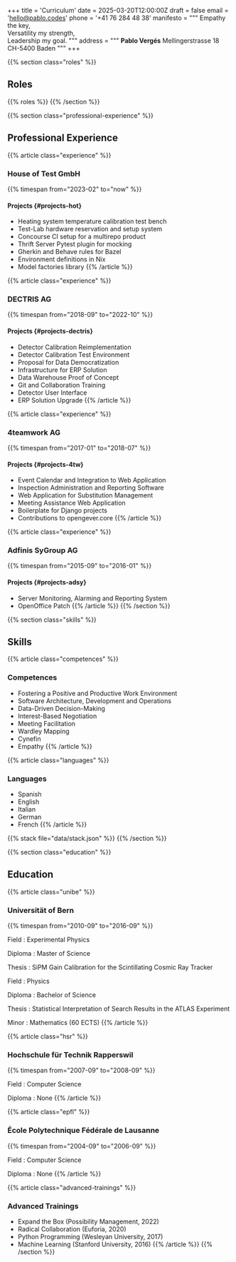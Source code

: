 +++
title = 'Curriculum'
date = 2025-03-20T12:00:00Z
draft = false
email = 'hello@pablo.codes'
phone = '+41 76 284 48 38'
manifesto = """
  Empathy the key,  
  Versatility my strength,  
  Leadership my goal.
"""
address = """
  **Pablo Vergés**
  Mellingerstrasse 18  
  CH-5400 Baden
"""
+++

{{% section class="roles" %}}
## Roles

{{% roles %}}
{{% /section %}}

{{% section class="professional-experience" %}}
## Professional Experience

{{% article class="experience" %}}
### House of Test GmbH
{{% timespan from="2023-02" to="now" %}}

#### Projects {#projects-hot}
- Heating system temperature calibration test bench
- Test-Lab hardware reservation and setup system
- Concourse CI setup for a multirepo product
- Thrift Server Pytest plugin for mocking
- Gherkin and Behave rules for Bazel
- Environment definitions in Nix
- Model factories library
{{% /article %}}

{{% article class="experience" %}}
### DECTRIS AG
{{% timespan from="2018-09" to="2022-10" %}}

#### Projects {#projects-dectris}
- Detector Calibration Reimplementation
- Detector Calibration Test Environment
- Proposal for Data Democratization
- Infrastructure for ERP Solution
- Data Warehouse Proof of Concept
- Git and Collaboration Training
- Detector User Interface
- ERP Solution Upgrade
{{% /article %}}

{{% article class="experience" %}}
### 4teamwork AG
{{% timespan from="2017-01" to="2018-07" %}}

#### Projects {#projects-4tw}
- Event Calendar and Integration to Web Application
- Inspection Administration and Reporting Software
- Web Application for Substitution Management
- Meeting Assistance Web Application
- Boilerplate for Django projects
- Contributions to opengever.core
{{% /article %}}

{{% article class="experience" %}}
### Adfinis SyGroup AG
{{% timespan from="2015-09" to="2016-01" %}}

#### Projects {#projects-adsy}
- Server Monitoring, Alarming and Reporting System
- OpenOffice Patch
{{% /article %}}
{{% /section %}}

{{% section class="skills" %}}
## Skills

{{% article class="competences" %}}
### Competences
- Fostering a Positive and Productive Work Environment
- Software Architecture, Development and Operations
- Data-Driven Decision-Making
- Interest-Based Negotiation
- Meeting Facilitation
- Wardley Mapping
- Cynefin
- Empathy
{{% /article %}}

{{% article class="languages" %}}
### Languages
- Spanish
- English
- Italian
- German
- French
{{% /article %}}

{{% stack file="data/stack.json" %}}
{{% /section %}}

{{% section class="education" %}}
## Education

{{% article class="unibe" %}}
### Universität of Bern
{{% timespan from="2010-09" to="2016-09" %}}

Field
: Experimental Physics

Diploma
: Master of Science

Thesis
: SiPM Gain Calibration for the Scintillating Cosmic Ray Tracker

<!-- split -->

Field
: Physics

Diploma
: Bachelor of Science

Thesis
: Statistical Interpretation of Search Results in the ATLAS Experiment

Minor
: Mathematics (60 ECTS)
{{% /article %}}

{{% article class="hsr" %}}
### Hochschule für Technik Rapperswil
{{% timespan from="2007-09" to="2008-09" %}}

Field
: Computer Science

Diploma
: None
{{% /article %}}

{{% article class="epfl" %}}
### École Polytechnique Fédérale de Lausanne
{{% timespan from="2004-09" to="2006-09" %}}

Field
: Computer Science

Diploma
: None
{{% /article %}}

{{% article class="advanced-trainings" %}}
### Advanced Trainings
- Expand the Box (Possibility Management, 2022)
- Radical Collaboration (Euforia, 2020)
- Python Programming (Wesleyan University, 2017)
- Machine Learning (Stanford University, 2016)
{{% /article %}}
{{% /section %}}
